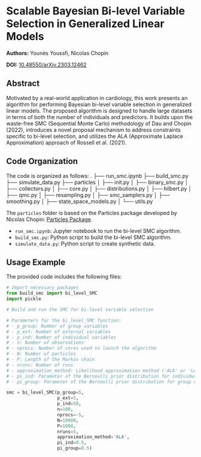 # Scalable Bayesian Bi-level Variable Selection in Generalized Linear Models

**Authors:** Younès Youssfi, Nicolas Chopin

**DOI:** [10.48550/arXiv.2303.12462](https://doi.org/10.48550/arXiv.2303.12462)

## Abstract

Motivated by a real-world application in cardiology, this work presents an algorithm for performing Bayesian bi-level variable selection in generalized linear models. The proposed algorithm is designed to handle large datasets in terms of both the number of individuals and predictors. It builds upon the waste-free SMC (Sequential Monte Carlo) methodology of Dau and Chopin (2022), introduces a novel proposal mechanism to address constraints specific to bi-level selection, and utilizes the ALA (Approximate Laplace Approximation) approach of Rossell et al. (2021).

## Code Organization

The code is organized as follows:
.
├── run_smc.ipynb
├── build_smc.py
├── simulate_data.py
├── particles
│ ├── init.py
│ ├── binary_smc.py
│ ├── collectors.py
│ ├── core.py
│ ├── distributions.py
│ ├── hilbert.py
│ ├── qmc.py
│ ├── resampling.py
│ ├── smc_samplers.py
│ ├── smoothing.py
│ ├── state_space_models.py
│ └── utils.py


The `particles` folder is based on the Particles package developed by Nicolas Chopin: [Particles Package](https://github.com/nchopin/particles).

- `run_smc.ipynb`: Jupyter notebook to run the bi-level SMC algorithm.
- `build_smc.py`: Python script to build the bi-level SMC algorithm.
- `simulate_data.py`: Python script to create synthetic data.

## Usage Example

The provided code includes the following files:

```python
# Import necessary packages
from build_smc import bi_level_SMC
import pickle 

# Build and run the SMC for bi-level variable selection

# Parameters for the bi_level_SMC function:
# - p_group: Number of group variables
# - p_ext: Number of external variables
# - p_ind: Number of individual variables
# - n: Number of observations
# - nprocs: Number of cores used to launch the algorithm 
# - N: Number of particles
# - P: Length of the Markov chain
# - nruns: Number of runs
# - approximation_method: Likelihood approximation method ('ALA' or 'LA')
# - pi_ind: Parameter of the Bernoulli prior distribution for individual variables
# - pi_group: Parameter of the Bernoulli prior distribution for group variables

smc = bi_level_SMC(p_group=5,
                   p_ext=5,
                   p_ind=50,
                   n=100,
                   nprocs=-5,
                   N=10000,
                   P=1000,
                   nruns=5,
                   approximation_method='ALA',
                   pi_ind=0.5,
                   pi_group=0.5)
